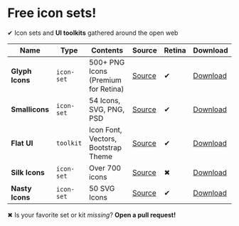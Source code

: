 # Free icon sets!

✔ Icon sets and **UI toolkits** gathered around the open web

Name|Type|Contents|Source|Retina|Download
---|---|---|---|---|---
**Glyph Icons**|`icon-set`|500+ PNG Icons (Premium for Retina)|[Source](http://glyphicons.com/)|✔|[Download](https://github.com/bevacqua/icons/raw/master/sets/glyphicons_free.zip)
**Smallicons**|`icon-set`|54 Icons, SVG, PNG, PSD|[Source](http://www.smashingmagazine.com/2013/11/29/freebie-smallicons-icon-set/)|✔|[Download](https://github.com/bevacqua/icons/raw/master/sets/smashing-freebie-smallicons-icon-set.zip)
**Flat UI**|`toolkit`|Icon Font, Vectors, Bootstrap Theme|[Source](http://designmodo.github.io/Flat-UI/)|✔|[Download](https://github.com/bevacqua/icons/raw/master/sets/Flat-UI-master.zip)
**Silk Icons**|`icon-set`|Over 700 icons|[Source](http://www.famfamfam.com/lab/icons/silk/)|✖|[Download](https://github.com/bevacqua/icons/raw/master/sets/famfamfam_silk_icons_v013.zip)
**Nasty Icons**|`icon-set`|50 SVG Icons|[Source](http://nastyicons.com/)|✔|[Download](https://github.com/bevacqua/icons/raw/master/sets/NASTY-ICONS.zip)

✖ Is your favorite set or kit _missing_? **Open a pull request!**
